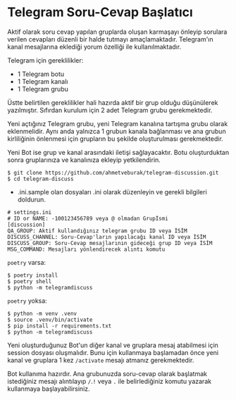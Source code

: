 # Telegram Soru-Cevap Başlatıcı

Aktif olarak soru cevap yapılan gruplarda oluşan karmaşayı önleyip sorulara verilen cevapları düzenli bir halde tutmayı amaçlamaktadır. Telegram'ın kanal mesajlarına eklediği yorum özelliği ile kullanılmaktadır.

Telegram için gereklilikler:
- 1 Telegram botu
- 1 Telegram kanalı 
- 1 Telegram grubu

Üstte belirtilen gereklilikler hali hazırda aktif bir grup olduğu düşünülerek yazılmıştır. Sıfırdan kurulum için 2 adet Telegram grubu gerekmektedir.

Yeni açtığınız Telegram grubu, yeni Telegram kanalına tartışma grubu olarak eklenmelidir. Aynı anda yalnızca 1 grubun kanala bağlanması ve ana grubun kirliliğinin önlenmesi için grupların bu şekilde oluşturulması gerekmektedir.

Yeni Bot ise grup ve kanal arasındaki iletişi sağlayacaktır. Botu oluşturduktan sonra gruplarınıza ve kanalınıza ekleyip yetkilendirin.

```
$ git clone https://github.com/ahmetveburak/telegram-discussion.git
$ cd telegram-discuss
```

- .ini.sample olan dosyaları .ini olarak düzenleyin ve gerekli bilgileri doldurun.

```
# settings.ini
# ID or NAME: -100123456789 veya @ olmadan Grupİsmi 
[discussion]
QA_GROUP: Aktif kullandığınız telegram grubu ID veya İSİM
DISCUSS_CHANNEL: Soru-Cevap'ların yapılacağı kanal ID veya İSİM
DISCUSS_GROUP: Soru-Cevap mesajlarının gideceği grup ID veya İSİM
MSG_COMMAND: Mesajları yönlendirecek alıntı komutu
```

`poetry` varsa:
```
$ poetry install
$ poetry shell
$ python -m telegramdiscuss
```

`poetry` yoksa:
```
$ python -m venv .venv
$ source .venv/bin/activate
$ pip install -r requirements.txt
$ python -m telegramdiscuss
```

Yeni oluşturduğunuz Bot'un diğer kanal ve gruplara mesaj atabilmesi için session dosyası oluşmalıdır. Bunu için kullanmaya başlamadan önce yeni kanal ve gruplara 1 kez `/activate` mesajı atmanız gerekmektedir.

Bot kullanıma hazırdır. Ana grubunuzda soru-cevap olarak başlatmak istediğiniz mesajı alıntılayıp `/`.`!` veya `.` ile belirlediğiniz komutu yazarak kullanmaya başlayabilirsiniz.